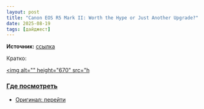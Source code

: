 ```yaml
---
layout: post
title: "Canon EOS R5 Mark II: Worth the Hype or Just Another Upgrade?"
date: 2025-08-19
tags: [дайджест]
---
```


**Источник:** [ссылка](https://fstoppers.com/reviews/canon-eos-r5-mark-ii-worth-hype-or-just-another-upgrade-707981?utm_source=FS_RSS&utm_medium=RSS&utm_campaign=Main_RSS)

Кратко: <p><a href="https://fstoppers.com/reviews/canon-eos-r5-mark-ii-worth-hype-or-just-another-upgrade-707981?utm_source=FS_RSS&amp;utm_medium=RSS&amp;utm_campaign=Main_RSS"><img alt="" height="670" src="h

### Где посмотреть
- Оригинал: [перейти]({link})
